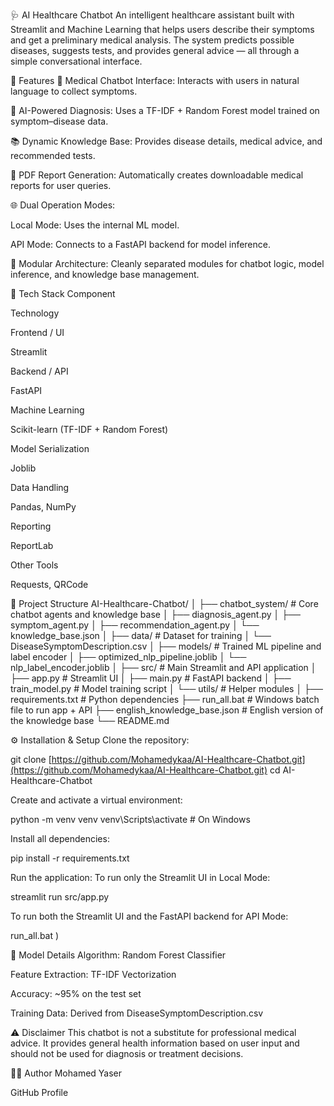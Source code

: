 🩺 AI Healthcare Chatbot
An intelligent healthcare assistant built with Streamlit and Machine Learning that helps users describe their symptoms and get a preliminary medical analysis.
The system predicts possible diseases, suggests tests, and provides general advice — all through a simple conversational interface.

🚀 Features
🤖 Medical Chatbot Interface: Interacts with users in natural language to collect symptoms.

🧠 AI-Powered Diagnosis: Uses a TF-IDF + Random Forest model trained on symptom–disease data.

📚 Dynamic Knowledge Base: Provides disease details, medical advice, and recommended tests.

🧾 PDF Report Generation: Automatically creates downloadable medical reports for user queries.

🌐 Dual Operation Modes:

Local Mode: Uses the internal ML model.

API Mode: Connects to a FastAPI backend for model inference.

🧩 Modular Architecture: Cleanly separated modules for chatbot logic, model inference, and knowledge base management.

🧰 Tech Stack
Component

Technology

Frontend / UI

Streamlit

Backend / API

FastAPI

Machine Learning

Scikit-learn (TF-IDF + Random Forest)

Model Serialization

Joblib

Data Handling

Pandas, NumPy

Reporting

ReportLab

Other Tools

Requests, QRCode

📁 Project Structure
AI-Healthcare-Chatbot/
│
├── chatbot_system/               # Core chatbot agents and knowledge base
│   ├── diagnosis_agent.py
│   ├── symptom_agent.py
│   ├── recommendation_agent.py
│   └── knowledge_base.json
│
├── data/                         # Dataset for training
│   └── DiseaseSymptomDescription.csv
│
├── models/                       # Trained ML pipeline and label encoder
│   ├── optimized_nlp_pipeline.joblib
│   └── nlp_label_encoder.joblib
│
├── src/                          # Main Streamlit and API application
│   ├── app.py                    # Streamlit UI
│   ├── main.py                   # FastAPI backend
│   ├── train_model.py            # Model training script
│   └── utils/                    # Helper modules
│
├── requirements.txt              # Python dependencies
├── run_all.bat                   # Windows batch file to run app + API
├── english_knowledge_base.json   # English version of the knowledge base
└── README.md

⚙️ Installation & Setup
Clone the repository:

git clone [https://github.com/Mohamedykaa/AI-Healthcare-Chatbot.git](https://github.com/Mohamedykaa/AI-Healthcare-Chatbot.git)
cd AI-Healthcare-Chatbot

Create and activate a virtual environment:

python -m venv venv
venv\Scripts\activate   # On Windows

Install all dependencies:

pip install -r requirements.txt

Run the application:
To run only the Streamlit UI in Local Mode:

streamlit run src/app.py

To run both the Streamlit UI and the FastAPI backend for API Mode:

run_all.bat
)

🧠 Model Details
Algorithm: Random Forest Classifier

Feature Extraction: TF-IDF Vectorization

Accuracy: ~95% on the test set

Training Data: Derived from DiseaseSymptomDescription.csv

⚠️ Disclaimer
This chatbot is not a substitute for professional medical advice. It provides general health information based on user input and should not be used for diagnosis or treatment decisions.

👨‍💻 Author
Mohamed Yaser

GitHub Profile
